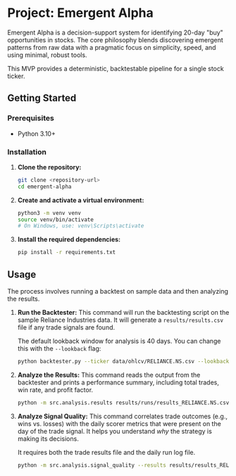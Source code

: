 # Project: Emergent Alpha

Emergent Alpha is a decision-support system for identifying 20-day "buy" opportunities in stocks. The core philosophy blends discovering emergent patterns from raw data with a pragmatic focus on simplicity, speed, and using minimal, robust tools.

This MVP provides a deterministic, backtestable pipeline for a single stock ticker.

## Getting Started

### Prerequisites

- Python 3.10+

### Installation

1.  **Clone the repository:**
    ```sh
    git clone <repository-url>
    cd emergent-alpha
    ```

2.  **Create and activate a virtual environment:**
    ```sh
    python3 -m venv venv
    source venv/bin/activate
    # On Windows, use: venv\Scripts\activate
    ```

3.  **Install the required dependencies:**
    ```sh
    pip install -r requirements.txt
    ```

## Usage

The process involves running a backtest on sample data and then analyzing the results.

1.  **Run the Backtester:**
    This command will run the backtesting script on the sample Reliance Industries data. It will generate a `results/results.csv` file if any trade signals are found.

    The default lookback window for analysis is 40 days. You can change this with the `--lookback` flag:
    ```sh
    python backtester.py --ticker data/ohlcv/RELIANCE.NS.csv --lookback 60
    ```

2.  **Analyze the Results:**
    This command reads the output from the backtester and prints a performance summary, including total trades, win rate, and profit factor.
    ```sh
    python -m src.analysis.results results/runs/results_RELIANCE.NS.csv
    ```

3.  **Analyze Signal Quality:**
    This command correlates trade outcomes (e.g., wins vs. losses) with the daily scorer metrics that were present on the day of the trade signal. It helps you understand *why* the strategy is making its decisions.

    It requires both the trade results file and the daily run log file.
    ```sh
    python -m src.analysis.signal_quality --results results/results_RELIANCE.NS.csv --log results/runs/RELIANCE.NS.run_log.csv
    ```
